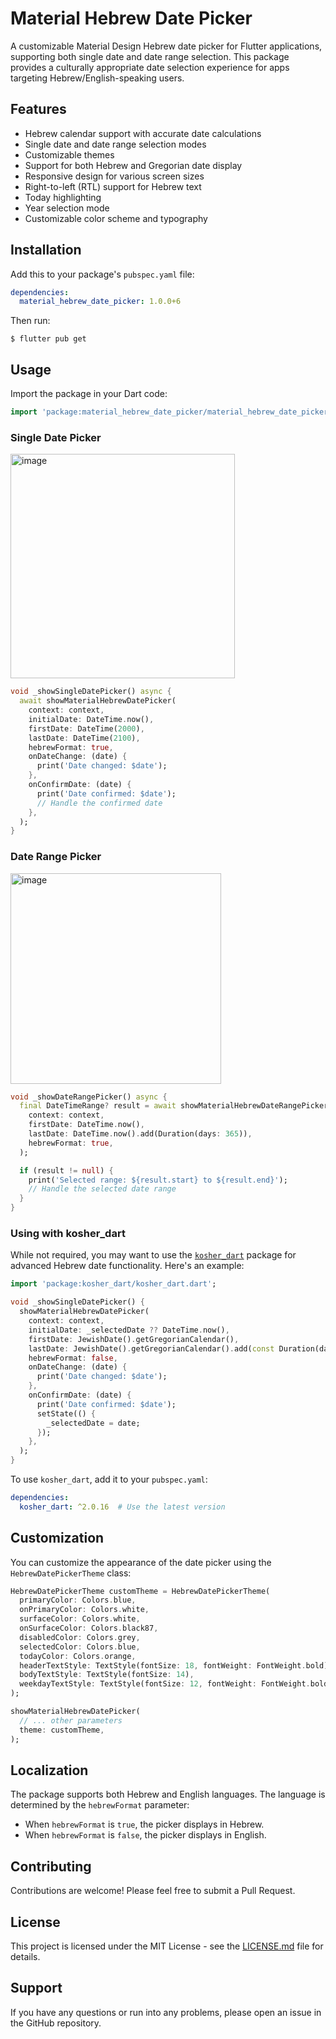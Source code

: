 # Material Hebrew Date Picker

A customizable Material Design Hebrew date picker for Flutter applications, supporting both single date and date range selection. This package provides a culturally appropriate date selection experience for apps targeting Hebrew/English-speaking users.

## Features

- Hebrew calendar support with accurate date calculations
- Single date and date range selection modes
- Customizable themes
- Support for both Hebrew and Gregorian date display
- Responsive design for various screen sizes
- Right-to-left (RTL) support for Hebrew text
- Today highlighting
- Year selection mode
- Customizable color scheme and typography

## Installation

Add this to your package's `pubspec.yaml` file:

```yaml
dependencies:
  material_hebrew_date_picker: 1.0.0+6
```

Then run:

```
$ flutter pub get
```

## Usage

Import the package in your Dart code:

```dart
import 'package:material_hebrew_date_picker/material_hebrew_date_picker.dart';
```

### Single Date Picker

<img width="359" alt="image" src="https://github.com/user-attachments/assets/301d0fca-823c-45d4-a08c-09e4bb878264">



```dart
void _showSingleDatePicker() async {
  await showMaterialHebrewDatePicker(
    context: context,
    initialDate: DateTime.now(),
    firstDate: DateTime(2000),
    lastDate: DateTime(2100),
    hebrewFormat: true,
    onDateChange: (date) {
      print('Date changed: $date');
    },
    onConfirmDate: (date) {
      print('Date confirmed: $date');
      // Handle the confirmed date
    },
  );
}
```

### Date Range Picker

<img width="337" alt="image" src="https://github.com/user-attachments/assets/5a5cdc20-6ff1-4ffa-9012-f49708898eba">


```dart
void _showDateRangePicker() async {
  final DateTimeRange? result = await showMaterialHebrewDateRangePicker(
    context: context,
    firstDate: DateTime.now(),
    lastDate: DateTime.now().add(Duration(days: 365)),
    hebrewFormat: true,
  );

  if (result != null) {
    print('Selected range: ${result.start} to ${result.end}');
    // Handle the selected date range
  }
}
```




### Using with kosher_dart

While not required, you may want to use the [`kosher_dart`](https://pub.dev/packages/kosher_dart) package for advanced Hebrew date functionality. Here's an example:

```dart
import 'package:kosher_dart/kosher_dart.dart';

void _showSingleDatePicker() {
  showMaterialHebrewDatePicker(
    context: context,
    initialDate: _selectedDate ?? DateTime.now(),
    firstDate: JewishDate().getGregorianCalendar(),
    lastDate: JewishDate().getGregorianCalendar().add(const Duration(days: 30)),
    hebrewFormat: false,
    onDateChange: (date) {
      print('Date changed: $date');
    },
    onConfirmDate: (date) {
      print('Date confirmed: $date');
      setState(() {
        _selectedDate = date;
      });
    },
  );
}
```

To use `kosher_dart`, add it to your `pubspec.yaml`:

```yaml
dependencies:
  kosher_dart: ^2.0.16  # Use the latest version
```




## Customization

You can customize the appearance of the date picker using the `HebrewDatePickerTheme` class:

```dart
HebrewDatePickerTheme customTheme = HebrewDatePickerTheme(
  primaryColor: Colors.blue,
  onPrimaryColor: Colors.white,
  surfaceColor: Colors.white,
  onSurfaceColor: Colors.black87,
  disabledColor: Colors.grey,
  selectedColor: Colors.blue,
  todayColor: Colors.orange,
  headerTextStyle: TextStyle(fontSize: 18, fontWeight: FontWeight.bold),
  bodyTextStyle: TextStyle(fontSize: 14),
  weekdayTextStyle: TextStyle(fontSize: 12, fontWeight: FontWeight.bold),
);

showMaterialHebrewDatePicker(
  // ... other parameters
  theme: customTheme,
);
```

## Localization

The package supports both Hebrew and English languages. The language is determined by the `hebrewFormat` parameter:

- When `hebrewFormat` is `true`, the picker displays in Hebrew.
- When `hebrewFormat` is `false`, the picker displays in English.

## Contributing

Contributions are welcome! Please feel free to submit a Pull Request.

## License

This project is licensed under the MIT License - see the [LICENSE.md](https://github.com/mendelg/material_hebrew_date_picker/blob/main/LICENSE) file for details.

## Support

If you have any questions or run into any problems, please open an issue in the GitHub repository.
